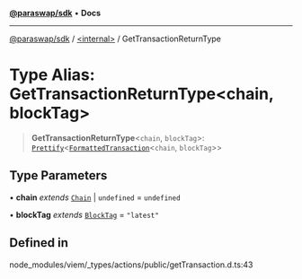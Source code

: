 [**@paraswap/sdk**](../../README.md) • **Docs**

***

[@paraswap/sdk](../../globals.md) / [\<internal\>](../README.md) / GetTransactionReturnType

# Type Alias: GetTransactionReturnType\<chain, blockTag\>

> **GetTransactionReturnType**\<`chain`, `blockTag`\>: [`Prettify`](Prettify.md)\<[`FormattedTransaction`](FormattedTransaction.md)\<`chain`, `blockTag`\>\>

## Type Parameters

• **chain** *extends* [`Chain`](Chain.md) \| `undefined` = `undefined`

• **blockTag** *extends* [`BlockTag`](BlockTag.md) = `"latest"`

## Defined in

node\_modules/viem/\_types/actions/public/getTransaction.d.ts:43
